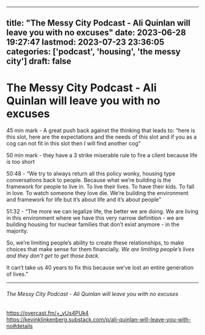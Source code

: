 
---
title: "The Messy City Podcast - Ali Quinlan will leave you with no excuses"
date: 2023-06-28 19:27:47
lastmod: 2023-07-23 23:36:05
categories: ['podcast', 'housing', 'the messy city']
draft: false
---


# The Messy City Podcast - Ali Quinlan will leave you with no excuses
45 min mark - A great push back against the thinking that leads to: “here is this slot, here are the expectations and the needs of this slot and if you as a cog can not fit in this slot then I will find another cog”

50 min mark - they have a 3 strike miserable rule to fire a client because life is too short

50:48 - “We try to always return all this policy wonky, housing type conversations back to people. Because what we’re building is the framework for people to live in. To live their lives. To have their kids. To fall in love. To watch someone they love die. We’re building the environment and framework for life but it’s about life and it’s about people”

51:32 - “The more we can legalize life, the better we are doing. We are living in this environment where we have this very narrow definition - we are building housing for nuclear families that don’t exist anymore - in the majority. 

So, we’re limiting people’s ability to create these relationships, to make choices that make sense for them financially. *We are limiting people’s  lives and they don’t get to get those back.*

It can’t take us 40 years to fix this because we’ve lost an entire generation of lives.”

- - -
###### The Messy City Podcast - Ali Quinlan will leave you with no excuses

https://overcast.fm/+_vUs4PUk4  
https://kevinklinkenberg.substack.com/p/ali-quinlan-will-leave-you-with-no#details

<!-- #public #podcast #the messy city# #housing -->

<!-- {BearID:15CB9176-BF9A-402F-957C-F972C188786B-11655-0000073CFBF0888F} -->
